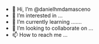 - 👋 Hi, I’m @danielhmdamasceno
- 👀 I’m interested in ...
- 🌱 I’m currently learning .......
- 💞️ I’m looking to collaborate on ...
- 📫 How to reach me ...

<!---
danielhmdamasceno/danielhmdamasceno is a ✨ special ✨ repository because its `README.md` (this file) appears on your GitHub profile.
You can click the Preview link to take a look at your changes.
--->
